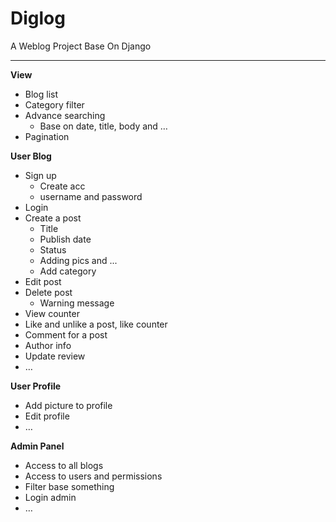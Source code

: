 # Diglog

A Weblog Project Base On Django

---

**View**

- Blog list
- Category filter
- Advance searching
    - Base on date, title, body and …
- Pagination

**User Blog**

- Sign up
    - Create acc
    - username and password
- Login
- Create a post
    - Title
    - Publish date
    - Status
    - Adding pics and ...
    - Add category
- Edit post
- Delete post
    - Warning message
- View counter
- Like and unlike a post, like counter
- Comment for a post
- Author info
- Update review
- …

**User Profile**

- Add picture to profile
- Edit profile
- …

**Admin Panel**

- Access to all blogs
- Access to users and permissions
- Filter base something
- Login admin
- …